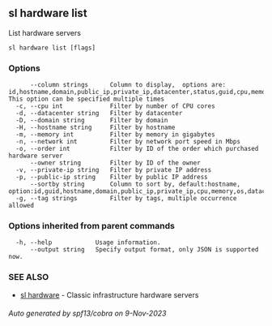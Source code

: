 ## sl hardware list

List hardware servers

```
sl hardware list [flags]
```

### Options

```
      --column strings      Column to display,  options are: id,hostname,domain,public_ip,private_ip,datacenter,status,guid,cpu,memory,os,ipmi_ip,created,created_by,tags. This option can be specified multiple times
  -c, --cpu int             Filter by number of CPU cores
  -d, --datacenter string   Filter by datacenter
  -D, --domain string       Filter by domain
  -H, --hostname string     Filter by hostname
  -m, --memory int          Filter by memory in gigabytes
  -n, --network int         Filter by network port speed in Mbps
  -o, --order int           Filter by ID of the order which purchased hardware server
      --owner string        Filter by ID of the owner
  -v, --private-ip string   Filter by private IP address
  -p, --public-ip string    Filter by public IP address
      --sortby string       Column to sort by, default:hostname, option:id,guid,hostname,domain,public_ip,private_ip,cpu,memory,os,datacenter,status,ipmi_ip,created,created_by
  -g, --tag strings         Filter by tags, multiple occurrence allowed
```

### Options inherited from parent commands

```
  -h, --help            Usage information.
      --output string   Specify output format, only JSON is supported now.
```

### SEE ALSO

* [sl hardware](sl_hardware.md)	 - Classic infrastructure hardware servers

###### Auto generated by spf13/cobra on 9-Nov-2023
